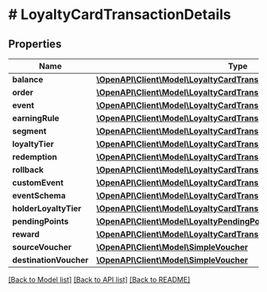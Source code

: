 # # LoyaltyCardTransactionDetails

## Properties

Name | Type | Description | Notes
------------ | ------------- | ------------- | -------------
**balance** | [**\OpenAPI\Client\Model\LoyaltyCardTransactionDetailsBalance**](LoyaltyCardTransactionDetailsBalance.md) |  | [optional]
**order** | [**\OpenAPI\Client\Model\LoyaltyCardTransactionDetailsOrder**](LoyaltyCardTransactionDetailsOrder.md) |  | [optional]
**event** | [**\OpenAPI\Client\Model\LoyaltyCardTransactionDetailsEvent**](LoyaltyCardTransactionDetailsEvent.md) |  | [optional]
**earningRule** | [**\OpenAPI\Client\Model\LoyaltyCardTransactionDetailsEarningRule**](LoyaltyCardTransactionDetailsEarningRule.md) |  | [optional]
**segment** | [**\OpenAPI\Client\Model\LoyaltyCardTransactionDetailsSegment**](LoyaltyCardTransactionDetailsSegment.md) |  | [optional]
**loyaltyTier** | [**\OpenAPI\Client\Model\LoyaltyCardTransactionDetailsLoyaltyTier**](LoyaltyCardTransactionDetailsLoyaltyTier.md) |  | [optional]
**redemption** | [**\OpenAPI\Client\Model\LoyaltyCardTransactionDetailsRedemption**](LoyaltyCardTransactionDetailsRedemption.md) |  | [optional]
**rollback** | [**\OpenAPI\Client\Model\LoyaltyCardTransactionDetailsRollback**](LoyaltyCardTransactionDetailsRollback.md) |  | [optional]
**customEvent** | [**\OpenAPI\Client\Model\LoyaltyCardTransactionDetailsCustomEvent**](LoyaltyCardTransactionDetailsCustomEvent.md) |  | [optional]
**eventSchema** | [**\OpenAPI\Client\Model\LoyaltyCardTransactionDetailsEventSchema**](LoyaltyCardTransactionDetailsEventSchema.md) |  | [optional]
**holderLoyaltyTier** | [**\OpenAPI\Client\Model\LoyaltyCardTransactionDetailsHolderLoyaltyTier**](LoyaltyCardTransactionDetailsHolderLoyaltyTier.md) |  | [optional]
**pendingPoints** | [**\OpenAPI\Client\Model\LoyaltyPendingPoints**](LoyaltyPendingPoints.md) |  | [optional]
**reward** | [**\OpenAPI\Client\Model\LoyaltyCardTransactionDetailsReward**](LoyaltyCardTransactionDetailsReward.md) |  | [optional]
**sourceVoucher** | [**\OpenAPI\Client\Model\SimpleVoucher**](SimpleVoucher.md) |  | [optional]
**destinationVoucher** | [**\OpenAPI\Client\Model\SimpleVoucher**](SimpleVoucher.md) |  | [optional]

[[Back to Model list]](../../README.md#models) [[Back to API list]](../../README.md#endpoints) [[Back to README]](../../README.md)
